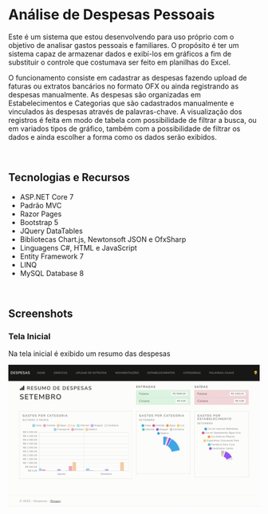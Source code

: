 # Análise de Despesas Pessoais
Este é um sistema que estou desenvolvendo para uso próprio com o objetivo de analisar gastos pessoais e familiares. O propósito é ter um sistema capaz de armazenar dados e exibí-los em gráficos a fim de substituir o controle que costumava ser feito em planilhas do Excel.

O funcionamento consiste em cadastrar as despesas fazendo upload de faturas ou extratos bancários no formato OFX ou ainda registrando as despesas manualmente. As despesas são organizadas em Estabelecimentos e Categorias que são cadastrados manualmente e vinculados às despesas através de palavras-chave. A visualização dos registros é feita em modo de tabela com possibilidade de filtrar a busca, ou em variados tipos de gráfico, também com a possibilidade de filtrar os dados e ainda escolher a forma como os dados serão exibidos.

<br/>

## Tecnologias e Recursos
<ul>
<li>ASP.NET Core 7</li>
<li>Padrão MVC</li>
<li>Razor Pages</li>
<li>Bootstrap 5</li>
<li>JQuery DataTables</li>
<li>Bibliotecas Chart.js, Newtonsoft JSON e OfxSharp</li>
<li>Linguagens C#, HTML e JavaScript</li>
<li>Entity Framework 7</li>
<li>LINQ</li>
<li>MySQL Database 8</li>
</ul>
<br/>

## Screenshots

### Tela Inicial
<p>Na tela inicial é exibido um resumo das despesas</p>
<img src="https://github.com/marliseborba/img/blob/main/expenses/home-index.gif?raw=true"/>
